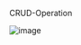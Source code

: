 CRUD-Operation

![image](https://github.com/user-attachments/assets/d0b81da5-7b90-4ca2-94e2-e76657377563)
